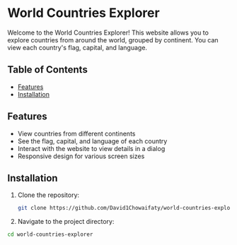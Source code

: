 # World Countries Explorer

Welcome to the World Countries Explorer! This website allows you to explore countries from around the world, grouped by continent. You can view each country's flag, capital, and language.

## Table of Contents
- [Features](#features)
- [Installation](#installation)

## Features

- View countries from different continents
- See the flag, capital, and language of each country
- Interact with the website to view details in a dialog
- Responsive design for various screen sizes

## Installation

1. Clone the repository:

   ```bash
   git clone https://github.com/David1Chowaifaty/world-countries-explorer.git

2. Navigate to the project directory:

  ```bash
  cd world-countries-explorer


